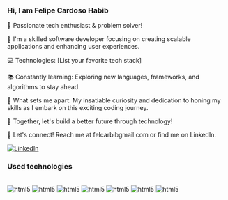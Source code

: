### Hi, I am Felipe Cardoso Habib

👋 Passionate tech enthusiast & problem solver!

🚀 I'm a skilled software developer focusing on creating scalable applications and enhancing user experiences.

💻 Technologies: [List your favorite tech stack]

📚 Constantly learning: Exploring new languages, frameworks, and algorithms to stay ahead.

🌟 What sets me apart: My insatiable curiosity and dedication to honing my skills as I embark on this exciting coding journey.

🔧 Together, let's build a better future through technology!

🤝 Let's connect! Reach me at felcarbibgmail.com or find me on LinkedIn.


[![LinkedIn](https://img.shields.io/badge/LinkedIn-0077B5?style=for-the-badge&logo=linkedin&logoColor=white)](https://www.linkedin.com/in/felipe-cardoso-habib-a31036164/)


### Used technologies

<div style='display: inline_block'><br>
    <img alt="html5" src="https://img.shields.io/badge/HTML5-E34F26?style=for-the-badge&logo=html5&logoColor=white"/>
    <img alt="html5" src="https://img.shields.io/badge/JavaScript-F7DF1E?style=for-the-badge&logo=javascript&logoColor=black"/>
    <img alt="html5" src="https://img.shields.io/badge/CSS3-1572B6?style=for-the-badge&logo=css3&logoColor=white"/>
    <img alt="html5" src="https://img.shields.io/badge/React-20232A?style=for-the-badge&logo=react&logoColor=61DAFB"/>
    <img alt="html5" src="https://img.shields.io/badge/Python-3776AB?style=for-the-badge&logo=python&logoColor=white"/>
    <img alt="html5" src="https://img.shields.io/badge/Java-ED8B00?style=for-the-badge&logo=openjdk&logoColor=white"/>
    <img alt="html5" src="https://img.shields.io/badge/MySQL-00000F?style=for-the-badge&logo=mysql&logoColor=white"/>

</div><br>


